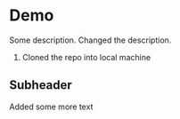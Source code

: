 # Demo

Some description.
Changed the description.
1) Cloned the repo into local machine

## Subheader

Added some more text